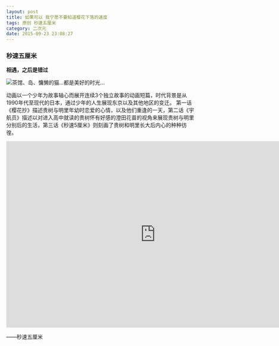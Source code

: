 ```yaml
---
layout: post
title: 如果可以 我宁愿不要知道樱花下落的速度
tags: 原创 秒速五厘米
category: 二次元
date: 2015-09-23 23:08:27
---
```


### 秒速五厘米

**相遇，之后是错过**

![](http://7xlkoc.com1.z0.glb.clouddn.com/sakura_716.jpg "茶馆、岛、慵懒的猫...都是美好的时光...")

动画以一个少年为故事轴心而展开连续3个独立故事的动画短篇，时代背景是从1990年代至现代的日本，通过少年的人生展现东京以及其他地区的变迁。 第一话《樱花抄》描述贵树与明里年幼时恋爱的心情，以及他们重逢的一天，第二话《宇航员》描述以对进入高中就读的贵树怀有好感的澄田花苗的视角来展现贵树与明里分别后的生活，第三话《秒速5厘米》则刻画了贵树和明里长大后内心的种种彷徨。

<iframe style="width: 800px; height: 500px;" src="http://static.hdslb.com/miniloader.swf?aid=2938460&amp;page=1" width="300" height="150" frameborder="no" scrolling="no"></iframe>

——秒速五厘米